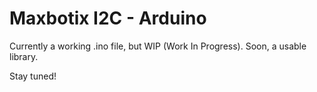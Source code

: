 # Maxbotix I2C - Arduino

Currently a working .ino file, but WIP (Work In Progress). Soon, a usable library.

Stay tuned!
